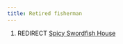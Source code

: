 ```yaml
---
title: Retired fisherman
---
```


1.  REDIRECT [Spicy Swordfish House](Spicy_Swordfish_House "wikilink")